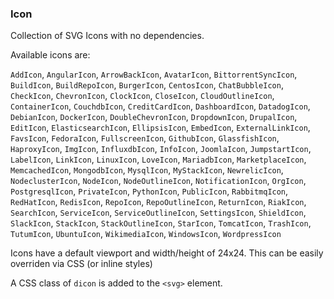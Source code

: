 ### Icon

Collection of SVG Icons with no dependencies.

Available icons are:

`AddIcon`, `AngularIcon`, `ArrowBackIcon`, `AvatarIcon`, `BittorrentSyncIcon`, `BuildIcon`, `BuildRepoIcon`, `BurgerIcon`, `CentosIcon`, `ChatBubbleIcon`, `CheckIcon`, `ChevronIcon`, `ClockIcon`, `CloseIcon`, `CloudOutlineIcon`, `ContainerIcon`, `CouchdbIcon`, `CreditCardIcon`, `DashboardIcon`, `DatadogIcon`, `DebianIcon`, `DockerIcon`, `DoubleChevronIcon`, `DropdownIcon`, `DrupalIcon`, `EditIcon`, `ElasticsearchIcon`, `EllipsisIcon`, `EmbedIcon`, `ExternalLinkIcon`, `FavsIcon`, `FedoraIcon`, `FullscreenIcon`, `GithubIcon`, `GlassfishIcon`, `HaproxyIcon`, `ImgIcon`, `InfluxdbIcon`, `InfoIcon`, `JoomlaIcon`, `JumpstartIcon`, `LabelIcon`, `LinkIcon`, `LinuxIcon`, `LoveIcon`, `MariadbIcon`, `MarketplaceIcon`, `MemcachedIcon`, `MongodbIcon`, `MysqlIcon`, `MyStackIcon`, `NewrelicIcon`, `NodeclusterIcon`, `NodeIcon`, `NodeOutlineIcon`, `NotificationIcon`, `OrgIcon`, `PostgresqlIcon`, `PrivateIcon`, `PythonIcon`, `PublicIcon`, `RabbitmqIcon`, `RedHatIcon`, `RedisIcon`, `RepoIcon`, `RepoOutlineIcon`, `ReturnIcon`, `RiakIcon`, `SearchIcon`, `ServiceIcon`, `ServiceOutlineIcon`, `SettingsIcon`, `ShieldIcon`, `SlackIcon`, `StackIcon`, `StackOutlineIcon`, `StarIcon`, `TomcatIcon`, `TrashIcon`, `TutumIcon`, `UbuntuIcon`, `WikimediaIcon`, `WindowsIcon`, `WordpressIcon`

Icons have a default viewport and width/height of 24x24. This can be easily overriden via CSS (or inline styles)

A CSS class of `dicon` is added to the `<svg>` element.
